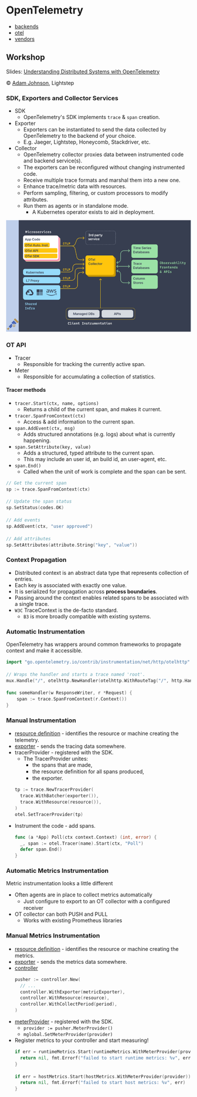 # OpenTelemetry

- [backends](collectors/)
- [otel](otel.md)
- [vendors](vendors.md)

## Workshop

Slides: [Understanding Distributed Systems with OpenTelemetry](doc/OT-Workshop-Fib-example.pdf)

© [Adam Johnson](https://bit.ly/3wigdFJ), Lightstep

### SDK, Exporters and Collector Services

- SDK
  - OpenTelemetry's SDK implements `trace` & `span` creation.
- Exporter
  - Exporters can be instantiated to send the data collected by OpenTelemetry to the backend of your choice.
  - E.g. Jaeger, Lightstep, Honeycomb, Stackdriver, etc.
- Collector
  - OpenTelemetry collector proxies data between instrumented code and backend service(s).
  - The exporters
can be reconﬁgured without changing instrumented code.
  - Receive multiple trace formats and marshal them into a new one.
  - Enhance trace/metric data with resources.
  - Perform sampling, ﬁltering, or custom processors to modify attributes.
  - Run them as agents or in standalone mode.
    - A Kubernetes operator exists to aid in deployment.

![meterProvider](OT-collector.png)

### OT API

- Tracer
  - Responsible for tracking the currently active span.
- Meter
  - Responsible for accumulating a collection of statistics.

#### Tracer methods

 - `tracer.Start(ctx, name, options)`
   - Returns a child of the current span, and makes it current.
 - `tracer.SpanFromContext(ctx)`
   - Access & add information to the current span.
 - `span.AddEvent(ctx, msg)`
   - Adds structured annotations (e.g. logs) about what is currently happening.
 - `span.SetAttribute(key, value)`
   - Adds a structured, typed attribute to the current span.
   - This may include an user id, an build id, an user-agent, etc.
- `span.End()`
  - Called when the unit of work is complete and the span can be sent.

```go
// Get the current span
sp := trace.SpanFromContext(ctx)

// Update the span status
sp.SetStatus(codes.OK)

// Add events
sp.AddEvent(ctx, "user approved")

// Add attributes
sp.SetAttributes(attribute.String("key", "value"))
```

### Context Propagation

- Distributed context is an abstract data type that represents collection of entries.
- Each key is associated with exactly one value.
- It is serialized for propagation across **process boundaries**.
- Passing around the context enables related spans to be associated with a single trace.
- `W3C` TraceContext is the de-facto standard.
  - `B3` is more broadly compatible with existing systems.

### Automatic Instrumentation

OpenTelemetry has wrappers around common frameworks to propagate context and make it accessible.
```go
import "go.opentelemetry.io/contrib/instrumentation/net/http/otelhttp"

// Wraps the handler and starts a trace named 'root'.
mux.Handle("/", otelhttp.NewHandler(otelhttp.WithRouteTag("/", http.HandlerFunc(someHandler)), "root", otelhttp.WithPublicEndpoint()))

func someHandler(w ResponseWriter, r *Request) {
    span := trace.SpanFromContext(r.Context())
}
```

### Manual Instrumentation

 - [resource deﬁnition](../cmd/stdout/loop/resource.go) - identiﬁes the resource or machine creating the telemetry.
 - [exporter](../cmd/stdout/loop/exporter.go) - sends the tracing data somewhere.
 - tracerProvider - registered with the SDK.
   - The TracerProvider unites:
     - the spans that are made,
     - the resource deﬁnition for all spans produced, 
     - the exporter.
    ```go
    tp := trace.NewTracerProvider(
      trace.WithBatcher(exporter()),
      trace.WithResource(resource()),
    )
    otel.SetTracerProvider(tp)
    ```
 - Instrument the code - add spans.
    ```go
    func (a *App) Poll(ctx context.Context) (int, error) {
      _, span := otel.Tracer(name).Start(ctx, "Poll")
      defer span.End()
    }
    ```

### Automatic Metrics Instrumentation

Metric instrumentation looks a little different

- Often agents are in place to collect metrics automatically
  - Just conﬁgure to export to an OT collector with a conﬁgured receiver
- OT collector can both PUSH and PULL
  - Works with existing Prometheus libraries

### Manual Metrics Instrumentation

 - [resource deﬁnition](../cmd/otconf/config.go#L127) - identiﬁes the resource or machine creating the metrics.
 - [exporter](../cmd/otconf/exporter.go#L35) - sends the metrics data somewhere.
 - [controller](../cmd/otconf/metrics.go#L36)
    ```go
    pusher := controller.New(
      // ...
      controller.WithExporter(metricExporter),
      controller.WithResource(resource),
      controller.WithCollectPeriod(period),
    )
    ```
 - [meterProvider](../cmd/otconf/metrics.go#L50) - registered with the SDK.
   - `provider := pusher.MeterProvider()`
   - `mglobal.SetMeterProvider(provider)`
 - Register metrics to your controller and start measuring!
    ```go
    if err = runtimeMetrics.Start(runtimeMetrics.WithMeterProvider(provider)); err != nil {
      return nil, fmt.Errorf("failed to start runtime metrics: %v", err)
    }

    if err = hostMetrics.Start(hostMetrics.WithMeterProvider(provider)); err != nil {
      return nil, fmt.Errorf("failed to start host metrics: %v", err)
    }
    ```
